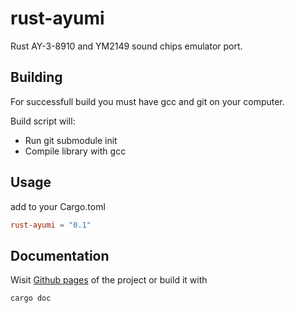 # rust-ayumi
Rust AY-3-8910 and YM2149 sound chips emulator port.
## Building
For successfull build you must have gcc and git on your computer.

Build script will:
- Run git submodule init
- Compile library with gcc

## Usage
add to your Cargo.toml
```toml
rust-ayumi = "0.1"
```

## Documentation
Wisit [Github pages](https://pacmancoder.github.io/rust-ayumi) of the project or build it with 
```bash
cargo doc
```
